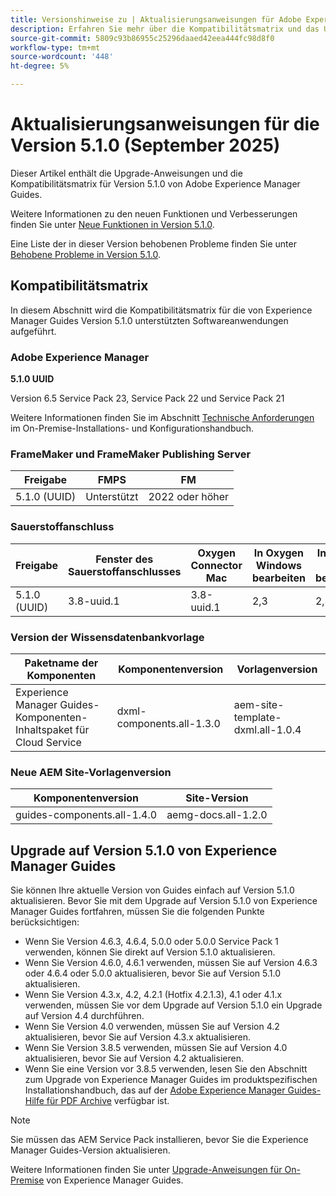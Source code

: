 ```yaml
---
title: Versionshinweise zu | Aktualisierungsanweisungen für Adobe Experience Manager Guides Version 5.1.0
description: Erfahren Sie mehr über die Kompatibilitätsmatrix und das Upgrade auf Version 5.1.0 von Adobe Experience Manager Guides.
source-git-commit: 5809c93b86955c25296daaed42eea444fc98d8f0
workflow-type: tm+mt
source-wordcount: '448'
ht-degree: 5%

---
```


# Aktualisierungsanweisungen für die Version 5.1.0 (September 2025)

Dieser Artikel enthält die Upgrade-Anweisungen und die Kompatibilitätsmatrix für Version 5.1.0 von Adobe Experience Manager Guides.

Weitere Informationen zu den neuen Funktionen und Verbesserungen finden Sie unter [Neue Funktionen in Version 5.1.0](../release-info/whats-new-5-1-0.md).

Eine Liste der in dieser Version behobenen Probleme finden Sie unter [Behobene Probleme in Version 5.1.0](../release-info/fixed-issues-5-1-0.md).

## Kompatibilitätsmatrix

In diesem Abschnitt wird die Kompatibilitätsmatrix für die von Experience Manager Guides Version 5.1.0 unterstützten Softwareanwendungen aufgeführt.

### Adobe Experience Manager

**5.1.0 UUID**

Version 6.5 Service Pack 23, Service Pack 22 und Service Pack 21

Weitere Informationen finden Sie im Abschnitt [Technische Anforderungen](../install-guide/download-install-technical-requirements.md) im On-Premise-Installations- und Konfigurationshandbuch.

### FrameMaker und FrameMaker Publishing Server

| Freigabe | FMPS | FM |
| --- | --- | --- |
| 5.1.0 (UUID) | Unterstützt | 2022 oder höher |

### Sauerstoffanschluss

| Freigabe | Fenster des Sauerstoffanschlusses | Oxygen Connector Mac | In Oxygen Windows bearbeiten | In Oxygen Mac bearbeiten |
| --- | --- | --- |--- |--- |
| 5.1.0 (UUID) | 3.8-uuid.1 | 3.8-uuid.1 | 2,3 | 2,3 |

### Version der Wissensdatenbankvorlage

| Paketname der Komponenten | Komponentenversion | Vorlagenversion |
|---|---|---|
| Experience Manager Guides-Komponenten-Inhaltspaket für Cloud Service | dxml-components.all-1.3.0 | aem-site-template-dxml.all-1.0.4 |

### Neue AEM Site-Vorlagenversion


| Komponentenversion | Site-Version |
|---|---|
| guides-components.all-1.4.0 | aemg-docs.all-1.2.0 |


## Upgrade auf Version 5.1.0 von Experience Manager Guides

Sie können Ihre aktuelle Version von Guides einfach auf Version 5.1.0 aktualisieren. Bevor Sie mit dem Upgrade auf Version 5.1.0 von Experience Manager Guides fortfahren, müssen Sie die folgenden Punkte berücksichtigen:

- Wenn Sie Version 4.6.3, 4.6.4, 5.0.0 oder 5.0.0 Service Pack 1 verwenden, können Sie direkt auf Version 5.1.0 aktualisieren.
- Wenn Sie Version 4.6.0, 4.6.1 verwenden, müssen Sie auf Version 4.6.3 oder 4.6.4 oder 5.0.0 aktualisieren, bevor Sie auf Version 5.1.0 aktualisieren.
- Wenn Sie Version 4.3.x, 4.2, 4.2.1 (Hotfix 4.2.1.3), 4.1 oder 4.1.x verwenden, müssen Sie vor dem Upgrade auf Version 5.1.0 ein Upgrade auf Version 4.4 durchführen.
- Wenn Sie Version 4.0 verwenden, müssen Sie auf Version 4.2 aktualisieren, bevor Sie auf Version 4.3.x aktualisieren.
- Wenn Sie Version 3.8.5 verwenden, müssen Sie auf Version 4.0 aktualisieren, bevor Sie auf Version 4.2 aktualisieren.
- Wenn Sie eine Version vor 3.8.5 verwenden, lesen Sie den Abschnitt zum Upgrade von Experience Manager Guides im produktspezifischen Installationshandbuch, das auf der [Adobe Experience Manager Guides-Hilfe für PDF Archive](https://helpx.adobe.com/xml-documentation-for-experience-manager/archive.html) verfügbar ist.

>[!NOTE]
>
>Sie müssen das AEM Service Pack installieren, bevor Sie die Experience Manager Guides-Version aktualisieren.

Weitere Informationen finden Sie unter [Upgrade-Anweisungen für On-Premise](../install-guide/upgrade-xml-documentation.md) von Experience Manager Guides.

